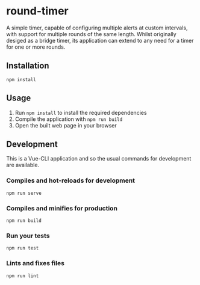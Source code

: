 # round-timer
A simple timer, capable of configuring multiple alerts at custom intervals, with support for multiple rounds of the same length.
Whilst originally desiged as a bridge timer, its application can extend to any need for a timer for one or more rounds.

## Installation
```
npm install
```

## Usage
1. Run `npm install` to install the required dependencies
1. Compile the application with `npm run build`
1. Open the built web page in your browser

## Development
This is a Vue-CLI application and so the usual commands for development are available.

### Compiles and hot-reloads for development
```
npm run serve
```

### Compiles and minifies for production
```
npm run build
```

### Run your tests
```
npm run test
```

### Lints and fixes files
```
npm run lint
```